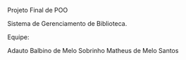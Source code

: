Projeto Final de POO

Sistema de Gerenciamento de Biblioteca.

Equipe:

Adauto Balbino de Melo Sobrinho
Matheus de Melo Santos